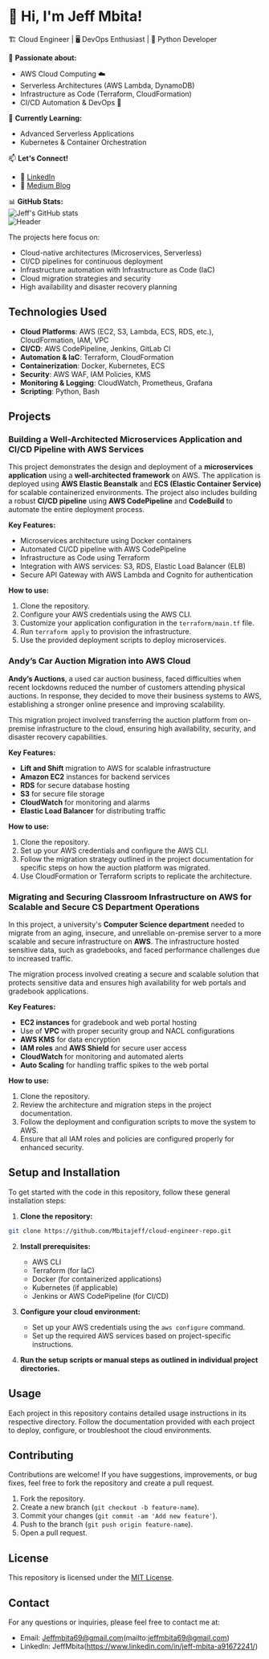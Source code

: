 # 👋 Hi, I'm Jeff Mbita! 
🏗️ Cloud Engineer | 🖥️ DevOps Enthusiast | 🐍 Python Developer  

🚀 **Passionate about:**  
- AWS Cloud Computing ☁️  
- Serverless Architectures (AWS Lambda, DynamoDB)  
- Infrastructure as Code (Terraform, CloudFormation)  
- CI/CD Automation & DevOps 🔄  

🌱 **Currently Learning:**  
- Advanced Serverless Applications  
- Kubernetes & Container Orchestration  

📫 **Let's Connect!**  
- 🔗 [LinkedIn](https://www.linkedin.com/in/jeffmbita)  
- 🔗 [Medium Blog](https://medium.com/@Mbitajeff)  

📊 **GitHub Stats:**  
![Jeff's GitHub stats](https://github-readme-stats.vercel.app/api?username=Mbitajeff&show_icons=true&theme=radical)  
![Header](https://your-image-url.com)

The projects here focus on:

- Cloud-native architectures (Microservices, Serverless)
- CI/CD pipelines for continuous deployment
- Infrastructure automation with Infrastructure as Code (IaC)
- Cloud migration strategies and security
- High availability and disaster recovery planning

## Technologies Used

- **Cloud Platforms**: AWS (EC2, S3, Lambda, ECS, RDS, etc.), CloudFormation, IAM, VPC
- **CI/CD**: AWS CodePipeline, Jenkins, GitLab CI
- **Automation & IaC**: Terraform, CloudFormation
- **Containerization**: Docker, Kubernetes, ECS
- **Security**: AWS WAF, IAM Policies, KMS
- **Monitoring & Logging**: CloudWatch, Prometheus, Grafana
- **Scripting**: Python, Bash

## Projects

### Building a Well-Architected Microservices Application and CI/CD Pipeline with AWS Services

This project demonstrates the design and deployment of a **microservices application** using a **well-architected framework** on AWS. The application is deployed using **AWS Elastic Beanstalk** and **ECS (Elastic Container Service)** for scalable containerized environments. The project also includes building a robust **CI/CD pipeline** using **AWS CodePipeline** and **CodeBuild** to automate the entire deployment process.

**Key Features:**
- Microservices architecture using Docker containers
- Automated CI/CD pipeline with AWS CodePipeline
- Infrastructure as Code using Terraform
- Integration with AWS services: S3, RDS, Elastic Load Balancer (ELB)
- Secure API Gateway with AWS Lambda and Cognito for authentication

**How to use:**
1. Clone the repository.
2. Configure your AWS credentials using the AWS CLI.
3. Customize your application configuration in the `terraform/main.tf` file.
4. Run `terraform apply` to provision the infrastructure.
5. Use the provided deployment scripts to deploy microservices.

### Andy’s Car Auction Migration into AWS Cloud

**Andy’s Auctions**, a used car auction business, faced difficulties when recent lockdowns reduced the number of customers attending physical auctions. In response, they decided to move their business systems to AWS, establishing a stronger online presence and improving scalability.

This migration project involved transferring the auction platform from on-premise infrastructure to the cloud, ensuring high availability, security, and disaster recovery capabilities.

**Key Features:**
- **Lift and Shift** migration to AWS for scalable infrastructure
- **Amazon EC2** instances for backend services
- **RDS** for secure database hosting
- **S3** for secure file storage
- **CloudWatch** for monitoring and alarms
- **Elastic Load Balancer** for distributing traffic

**How to use:**
1. Clone the repository.
2. Set up your AWS credentials and configure the AWS CLI.
3. Follow the migration strategy outlined in the project documentation for specific steps on how the auction platform was migrated.
4. Use CloudFormation or Terraform scripts to replicate the architecture.

### Migrating and Securing Classroom Infrastructure on AWS for Scalable and Secure CS Department Operations

In this project, a university's **Computer Science department** needed to migrate from an aging, insecure, and unreliable on-premise server to a more scalable and secure infrastructure on **AWS**. The infrastructure hosted sensitive data, such as gradebooks, and faced performance challenges due to increased traffic.

The migration process involved creating a secure and scalable solution that protects sensitive data and ensures high availability for web portals and gradebook applications.

**Key Features:**
- **EC2 instances** for gradebook and web portal hosting
- Use of **VPC** with proper security group and NACL configurations
- **AWS KMS** for data encryption
- **IAM roles** and **AWS Shield** for secure user access
- **CloudWatch** for monitoring and automated alerts
- **Auto Scaling** for handling traffic spikes to the web portal

**How to use:**
1. Clone the repository.
2. Review the architecture and migration steps in the project documentation.
3. Follow the deployment and configuration scripts to move the system to AWS.
4. Ensure that all IAM roles and policies are configured properly for enhanced security.

## Setup and Installation

To get started with the code in this repository, follow these general installation steps:

1. **Clone the repository:**

```bash
git clone https://github.com/Mbitajeff/cloud-engineer-repo.git
```

2. **Install prerequisites:**

   - AWS CLI
   - Terraform (for IaC)
   - Docker (for containerized applications)
   - Kubernetes (if applicable)
   - Jenkins or AWS CodePipeline (for CI/CD)

3. **Configure your cloud environment:**

   - Set up your AWS credentials using the `aws configure` command.
   - Set up the required AWS services based on project-specific instructions.

4. **Run the setup scripts or manual steps as outlined in individual project directories.**

## Usage

Each project in this repository contains detailed usage instructions in its respective directory. Follow the documentation provided with each project to deploy, configure, or troubleshoot the cloud environments.

## Contributing

Contributions are welcome! If you have suggestions, improvements, or bug fixes, feel free to fork the repository and create a pull request.

1. Fork the repository.
2. Create a new branch (`git checkout -b feature-name`).
3. Commit your changes (`git commit -am 'Add new feature'`).
4. Push to the branch (`git push origin feature-name`).
5. Open a pull request.

## License

This repository is licensed under the [MIT License](LICENSE).

## Contact

For any questions or inquiries, please feel free to contact me at:

- Email: Jeffmbita69@gmail.com(mailto:jeffmbita69@gmail.com)
- LinkedIn: JeffMbita(https://www.linkedin.com/in/jeff-mbita-a91672241/)
